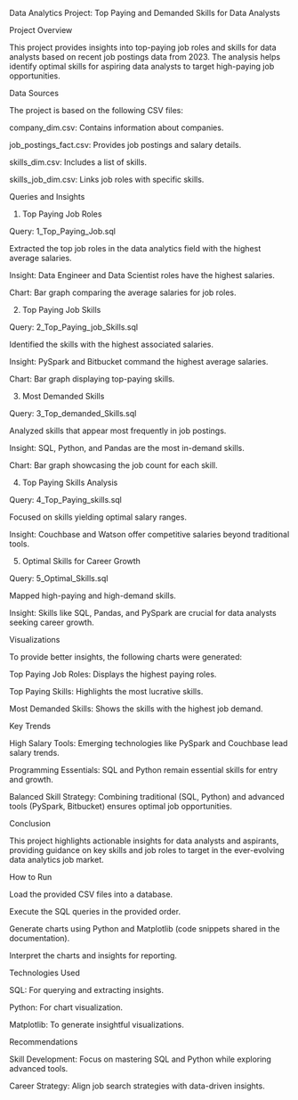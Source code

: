 Data Analytics Project: Top Paying and Demanded Skills for Data Analysts

Project Overview

This project provides insights into top-paying job roles and skills for data analysts based on recent job postings data from 2023. The analysis helps identify optimal skills for aspiring data analysts to target high-paying job opportunities.

Data Sources

The project is based on the following CSV files:

company_dim.csv: Contains information about companies.

job_postings_fact.csv: Provides job postings and salary details.

skills_dim.csv: Includes a list of skills.

skills_job_dim.csv: Links job roles with specific skills.

Queries and Insights

1. Top Paying Job Roles

Query: 1_Top_Paying_Job.sql

Extracted the top job roles in the data analytics field with the highest average salaries.

Insight: Data Engineer and Data Scientist roles have the highest salaries.

Chart: Bar graph comparing the average salaries for job roles.

2. Top Paying Job Skills

Query: 2_Top_Paying_job_Skills.sql

Identified the skills with the highest associated salaries.

Insight: PySpark and Bitbucket command the highest average salaries.

Chart: Bar graph displaying top-paying skills.

3. Most Demanded Skills

Query: 3_Top_demanded_Skills.sql

Analyzed skills that appear most frequently in job postings.

Insight: SQL, Python, and Pandas are the most in-demand skills.

Chart: Bar graph showcasing the job count for each skill.

4. Top Paying Skills Analysis

Query: 4_Top_Paying_skills.sql

Focused on skills yielding optimal salary ranges.

Insight: Couchbase and Watson offer competitive salaries beyond traditional tools.

5. Optimal Skills for Career Growth

Query: 5_Optimal_Skills.sql

Mapped high-paying and high-demand skills.

Insight: Skills like SQL, Pandas, and PySpark are crucial for data analysts seeking career growth.

Visualizations

To provide better insights, the following charts were generated:

Top Paying Job Roles: Displays the highest paying roles.

Top Paying Skills: Highlights the most lucrative skills.

Most Demanded Skills: Shows the skills with the highest job demand.

Key Trends

High Salary Tools: Emerging technologies like PySpark and Couchbase lead salary trends.

Programming Essentials: SQL and Python remain essential skills for entry and growth.

Balanced Skill Strategy: Combining traditional (SQL, Python) and advanced tools (PySpark, Bitbucket) ensures optimal job opportunities.

Conclusion

This project highlights actionable insights for data analysts and aspirants, providing guidance on key skills and job roles to target in the ever-evolving data analytics job market.

How to Run

Load the provided CSV files into a database.

Execute the SQL queries in the provided order.

Generate charts using Python and Matplotlib (code snippets shared in the documentation).

Interpret the charts and insights for reporting.

Technologies Used

SQL: For querying and extracting insights.

Python: For chart visualization.

Matplotlib: To generate insightful visualizations.

Recommendations

Skill Development: Focus on mastering SQL and Python while exploring advanced tools.

Career Strategy: Align job search strategies with data-driven insights.

